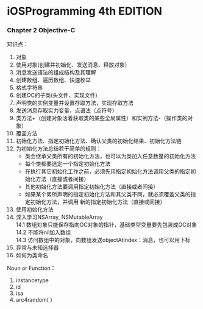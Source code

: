 # iOSProgramming 4th EDITION

### Chapter 2 Objective-C  

知识点：  
1. 对象  
2. 使用对象(创建并初始化、发送消息、释放对象）  
3. 消息发送语法的组成结构及其理解  
4. 创建数组、遍历数组、快速枚举  
5. 格式字符串  
6. 创建OC的子类(头文件、实现文件)  
7. 声明类的实例变量并设置存取方法，实现存取方法
8. 发送消息存取实力变量，点语法（点符号）  
9. 类方法+（创建对象活着获取类的某些全局属性）和实例方法-（操作类的对象）  
10. 覆盖方法  
11. 初始化方法、指定初始化方法、确认父类的初始化结果、初始化方法链  
12. 为初始化方法总结若干简单的规则：  
    - 类会继承父类所有的初始化方法，也可以为类加入任意数量的初始化方法  
    - 每个类都要选定一个指定初始化方法  
    - 在执行其它初始化工作之前，必须先用指定初始化方法调用父类的指定初始化方法（直接或者间接）  
    - 其他初始化方法要调用指定初始化方法（直接或者间接）  
    - 如果某个累所声明的指定初始化方法和其父类不同，就必须覆盖父类的指定初始化方法，并调用
    新的指定初始化方法（直接或间接）
13. 使用初始化方法  
14. 深入学习NSArray, NSMutableArray  
    14.1 数组对象只能保存指向OC对象的指针，基础类型变量要先包装成OC对象  
    14.2 不能将nil加入数组  
    14.3 访问数组中的对象，向数组发送objectAtIndex：消息，也可以用下标  
15. 异常与未知选择器  
16. 如何为类命名

  

Noun or Function：  
1. instancetype  
2. id  
3. isa  
4. arc4random( )  